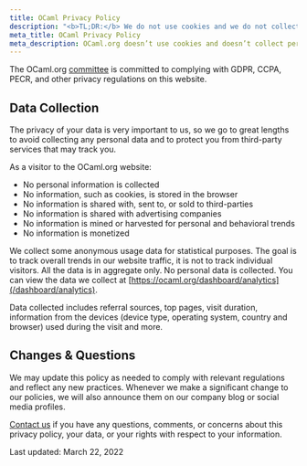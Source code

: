 ```yaml
---
title: OCaml Privacy Policy
description: "<b>TL;DR:</b> We do not use cookies and we do not collect any personal data. We also don't use any third party service."
meta_title: OCaml Privacy Policy
meta_description: OCaml.org doesn’t use cookies and doesn’t collect personal data. Your data is your data, period.
---
```


The OCaml.org [committee](https://v3.ocaml.org/governance) is committed to complying with GDPR, CCPA, PECR, and other privacy regulations on this website.

## Data Collection

The privacy of your data is very important to us, so we go to great lengths to avoid collecting any personal data and to protect you from third-party services that may track you.

As a visitor to the OCaml.org website:

- No personal information is collected
- No information, such as cookies, is stored in the browser
- No information is shared with, sent to, or sold to third-parties
- No information is shared with advertising companies
- No information is mined or harvested for personal and behavioral trends
- No information is monetized

We collect some anonymous usage data for statistical purposes. The goal is to track overall trends in our website traffic, it is not to track individual visitors. All the data is in aggregate only. No personal data is collected. You can view the data we collect at [https://ocaml.org/dashboard/analytics](/dashboard/analytics).

Data collected includes referral sources, top pages, visit duration, information from the devices (device type, operating system, country and browser) used during the visit and more.

## Changes & Questions

We may update this policy as needed to comply with relevant regulations and reflect any new practices. Whenever we make a significant change to our policies, we will also announce them on our company blog or social media profiles.

[Contact us](https://discuss.ocaml.org/) if you have any questions, comments, or concerns about this privacy policy, your data, or your rights with respect to your information.

Last updated: March 22, 2022
